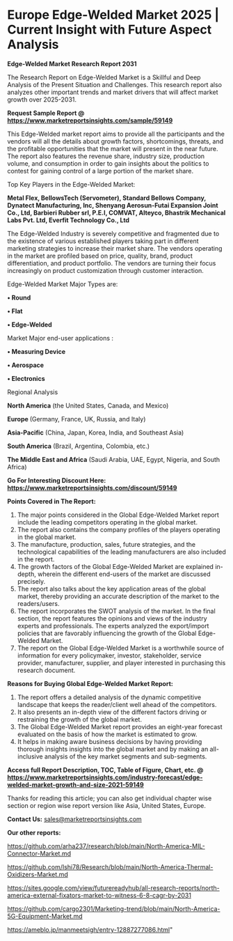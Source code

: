 # Europe Edge-Welded Market 2025 | Current Insight with Future Aspect Analysis

<strong>Edge-Welded Market Research Report 2031</strong>

The Research Report on Edge-Welded Market is a Skillful and Deep Analysis of the Present Situation and Challenges. This research report also analyzes other important trends and market drivers that will affect market growth over 2025-2031.

<strong>Request Sample Report @ <a href=https://www.marketreportsinsights.com/sample/59149>https://www.marketreportsinsights.com/sample/59149</a></strong>

This Edge-Welded market report aims to provide all the participants and the vendors will all the details about growth factors, shortcomings, threats, and the profitable opportunities that the market will present in the near future. The report also features the revenue share, industry size, production volume, and consumption in order to gain insights about the politics to contest for gaining control of a large portion of the market share.

Top Key Players in the Edge-Welded Market:

<strong>Metal Flex, BellowsTech (Servometer), Standard Bellows Company, Dynatect Manufacturing, Inc, Shenyang Aerosun-Futai Expansion Joint Co., Ltd, Barbieri Rubber srl, P.E.I, COMVAT, Alteyco, Bhastrik Mechanical Labs Pvt. Ltd, Everfit Technology Co., Ltd</strong>

The Edge-Welded Industry is severely competitive and fragmented due to the existence of various established players taking part in different marketing strategies to increase their market share. The vendors operating in the market are profiled based on price, quality, brand, product differentiation, and product portfolio. The vendors are turning their focus increasingly on product customization through customer interaction.

Edge-Welded Market Major Types are:

<strong>• Round

• Flat

• Edge-Welded</strong>

Market Major end-user applications :

<strong>• Measuring Device

• Aerospace

• Electronics</strong>

Regional Analysis

</u><strong><b>North America</b></strong> (the United States, Canada, and Mexico)

<strong><b>Europe </b></strong>(Germany, France, UK, Russia, and Italy)

<strong><b>Asia-Pacific</b></strong> (China, Japan, Korea, India, and Southeast Asia)

<strong><b>South America</b></strong> (Brazil, Argentina, Colombia, etc.)

<strong><b>The Middle East and Africa</b></strong> (Saudi Arabia, UAE, Egypt, Nigeria, and South Africa)

<strong>Go For Interesting Discount Here: <a href=https://www.marketreportsinsights.com/discount/59149>https://www.marketreportsinsights.com/discount/59149</a></strong>

<strong>Points Covered in The Report:</strong>
<ol>
  <li>The major points considered in the Global Edge-Welded Market report include the leading competitors operating in the global market.</li>
  <li>The report also contains the company profiles of the players operating in the global market.</li>
  <li>The manufacture, production, sales, future strategies, and the technological capabilities of the leading manufacturers are also included in the report.</li>
  <li>The growth factors of the Global Edge-Welded Market are explained in-depth, wherein the different end-users of the market are discussed precisely.</li>
  <li>The report also talks about the key application areas of the global market, thereby providing an accurate description of the market to the readers/users.</li>
  <li>The report incorporates the SWOT analysis of the market. In the final section, the report features the opinions and views of the industry experts and professionals. The experts analyzed the export/import policies that are favorably influencing the growth of the Global Edge-Welded Market.</li>
  <li>The report on the Global Edge-Welded Market is a worthwhile source of information for every policymaker, investor, stakeholder, service provider, manufacturer, supplier, and player interested in purchasing this research document.</li>
</ol>
<strong>Reasons for Buying Global Edge-Welded Market Report:</strong>

<ol>
  <li>The report offers a detailed analysis of the dynamic competitive landscape that keeps the reader/client well ahead of the competitors.</li>
  <li>It also presents an in-depth view of the different factors driving or restraining the growth of the global market.</li>
  <li>The Global Edge-Welded Market report provides an eight-year forecast evaluated on the basis of how the market is estimated to grow.</li>
  <li>It helps in making aware business decisions by having providing thorough insights insights into the global market and by making an all-inclusive analysis of the key market segments and sub-segments.</li>
</ol>
<strong>Access full Report Description, TOC, Table of Figure, Chart, etc. @ <a href=https://www.marketreportsinsights.com/industry-forecast/edge-welded-market-growth-and-size-2021-59149>https://www.marketreportsinsights.com/industry-forecast/edge-welded-market-growth-and-size-2021-59149</a></strong>


Thanks for reading this article; you can also get individual chapter wise section or region wise report version like Asia, United States, Europe.

<strong>Contact Us:</strong>
sales@marketreportsinsights.com

<strong>Our other reports:</strong>

<a href=https://github.com/arha237/research/blob/main/North-America-MIL-Connector-Market.md>https://github.com/arha237/research/blob/main/North-America-MIL-Connector-Market.md</a>

<a href=https://github.com/Ishi78/Research/blob/main/North-America-Thermal-Oxidizers-Market.md>https://github.com/Ishi78/Research/blob/main/North-America-Thermal-Oxidizers-Market.md</a>

<a href=https://sites.google.com/view/futurereadyhub/all-research-reports/north-america-external-fixators-market-to-witness-6-8-cagr-by-2031>https://sites.google.com/view/futurereadyhub/all-research-reports/north-america-external-fixators-market-to-witness-6-8-cagr-by-2031</a>

<a href=https://github.com/cargo2301/Marketing-trend/blob/main/North-America-5G-Equipment-Market.md>https://github.com/cargo2301/Marketing-trend/blob/main/North-America-5G-Equipment-Market.md</a>

<a href=https://ameblo.jp/manmeetsigh/entry-12887277086.html>https://ameblo.jp/manmeetsigh/entry-12887277086.html</a>"
